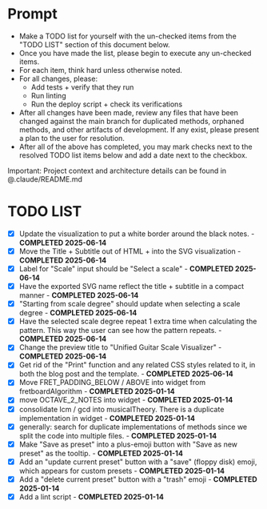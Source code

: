 # Prompt

- Make a TODO list for yourself with the un-checked items from the "TODO LIST" section of this document below.
- Once you have made the list, please begin to execute any un-checked items.
- For each item, think hard unless otherwise noted.
- For all changes, please:
    - Add tests + verify that they run
    - Run linting
    - Run the deploy script + check its verifications
- After all changes have been made, review any files that have been changed against the main branch for duplicated methods, orphaned methods, and other artifacts of development. If any exist, please present a plan to the user for resolution.
- After all of the above has completed, you may mark checks next to the resolved TODO list items below and add a date next to the checkbox.

Important: Project context and architecture details can be found in @.claude/README.md

# TODO LIST

- [x] Update the visualization to put a white border around the black notes. - **COMPLETED 2025-06-14**
- [x] Move the Title + Subtitle out of HTML + into the SVG visualization - **COMPLETED 2025-06-14** 
- [x] Label for "Scale" input should be "Select a scale" - **COMPLETED 2025-06-14**
- [x] Have the exported SVG name reflect the title + subtitle in a compact manner - **COMPLETED 2025-06-14**
- [x] "Starting from scale degree" should update when selecting a scale degree - **COMPLETED 2025-06-14**
- [x] Have the selected scale degree repeat 1 extra time when calculating the pattern. This way the user can see how the pattern repeats. - **COMPLETED 2025-06-14**
- [x] Change the preview title to "Unified Guitar Scale Visualizer" - **COMPLETED 2025-06-14**
- [x] Get rid of the "Print" function and any related CSS styles related to it, in both the blog post and the template. - **COMPLETED 2025-06-14**
- [x] Move FRET_PADDING_BELOW / ABOVE into widget from fretboardAlgorithm - **COMPLETED 2025-01-14**
- [x] move OCTAVE_2_NOTES into widget - **COMPLETED 2025-01-14**
- [x] consolidate lcm / gcd into musicalTheory. There is a duplicate implementation in widget - **COMPLETED 2025-01-14**
- [x] generally: search for duplicate implementations of methods since we split the code into multiple files. - **COMPLETED 2025-01-14**
- [x] Make "Save as preset" into a plus-emoji button with "Save as new preset" as the tooltip. - **COMPLETED 2025-01-14**
- [x] Add an "update current preset" button with a "save" (floppy disk) emoji, which appears for custom presets - **COMPLETED 2025-01-14**
- [x] Add a "delete current preset" button with a "trash" emoji - **COMPLETED 2025-01-14**
- [x] Add a lint script - **COMPLETED 2025-01-14**
